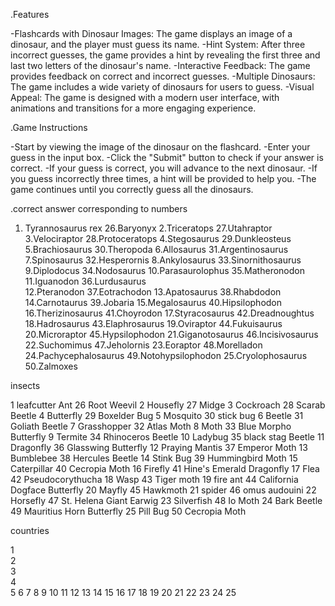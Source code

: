 .Features

-Flashcards with Dinosaur Images: The game displays an image of a dinosaur, and the player must guess its name.
-Hint System: After three incorrect guesses, the game provides a hint by revealing the first three and last two letters of the dinosaur's name.
-Interactive Feedback: The game provides feedback on correct and incorrect guesses.
-Multiple Dinosaurs: The game includes a wide variety of dinosaurs for users to guess.
-Visual Appeal: The game is designed with a modern user interface, with animations and transitions for a more engaging experience.

.Game Instructions

-Start by viewing the image of the dinosaur on the flashcard.
-Enter your guess in the input box.
-Click the "Submit" button to check if your answer is correct.
-If your guess is correct, you will advance to the next dinosaur.
-If you guess incorrectly three times, a hint will be provided to help you.
-The game continues until you correctly guess all the dinosaurs.

.correct answer corresponding to numbers


1. Tyrannosaurus rex             26.Baryonyx
2.Triceratops                    27.Utahraptor
3.Velociraptor                   28.Protoceratops
4.Stegosaurus                    29.Dunkleosteus
5.Brachiosaurus                  30.Theropoda 
6.Allosaurus                     31.Argentinosaurus
7.Spinosaurus                    32.Hesperornis
8.Ankylosaurus                   33.Sinornithosaurus
9.Diplodocus                     34.Nodosaurus
10.Parasaurolophus               35.Matheronodon
11.Iguanodon                     36.Lurdusaurus         
12.Pteranodon                    37.Eotrachodon
13.Apatosaurus                   38.Rhabdodon
14.Carnotaurus                   39.Jobaria
15.Megalosaurus                  40.Hipsilophodon
16.Therizinosaurus               41.Choyrodon
17.Styracosaurus                 42.Dreadnoughtus 
18.Hadrosaurus                   43.Elaphrosaurus
19.Oviraptor                     44.Fukuisaurus
20.Microraptor                   45.Hypsilophodon
21.Giganotosaurus                46.Incisivosaurus
22.Suchomimus                    47.Jeholornis
23.Eoraptor                      48.Morelladon 
24.Pachycephalosaurus            49.Notohypsilophodon 
25.Cryolophosaurus               50.Zalmoxes


insects


1 leafcutter  Ant           26 Root Weevil
2 Housefly                  27 Midge 
3 Cockroach                 28 Scarab Beetle
4 Butterfly                 29 Boxelder Bug 
5 Mosquito                  30 stick bug
6 Beetle                    31 Goliath Beetle 
7 Grasshopper               32 Atlas Moth
8 Moth                      33 Blue Morpho Butterfly
9 Termite                   34 Rhinoceros Beetle
10 Ladybug                  35 black stag Beetle
11 Dragonfly                36 Glasswing Butterfly 
12 Praying Mantis           37 Emperor Moth
13 Bumblebee                38 Hercules Beetle
14 Stink Bug                39 Hummingbird Moth
15 Caterpillar              40 Cecropia Moth
16 Firefly                  41 Hine's Emerald Dragonfly 
17 Flea                     42 Pseudocorythucha 
18 Wasp                     43 Tiger moth
19 fire ant                 44 California Dogface Butterfly
20 Mayfly                   45 Hawkmoth 
21 spider                   46 omus audouini
22 Horsefly                 47 St. Helena Giant Earwig 
23 Silverfish               48 Io Moth
24 Bark Beetle              49 Mauritius Horn Butterfly
25 Pill Bug                 50 Cecropia Moth


countries

1                    
2                   
3                           
4  
5
6
7
8
9
10
11
12
13
14
15
16
17
18
19
20
21
22
23
24
25

